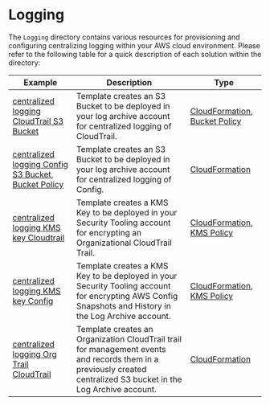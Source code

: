 # Logging

The `Logging` directory contains various resources for provisioning and configuring centralizing logging within your AWS cloud environment. Please refer to the following table for a quick description of each solution within the directory:

| Example | Description | Type |
| --------------- | ----------- | ---- |
| [centralized logging CloudTrail S3 Bucket](./centralized-logging-cloudtrail-s3-bucket/) | Template creates an S3 Bucket to be deployed in your log archive account for centralized logging of CloudTrail. | [CloudFormation](./centralized-logging-cloudtrail-s3-bucket/cfn-centralized-logging-cloudtrail-s3-bucket.yaml), [Bucket Policy](./centralized-logging-cloudtrail-s3-bucket/s3-bucket-policy-centralized-logging-cloudtrail.json) |
| [centralized logging Config S3 Bucket](./centralized-logging-config-s3-bucket/), [Bucket Policy](./centralized-logging-config-s3-bucket/s3-bucket-policy-centralized-logging-config.json)  | Template creates an S3 Bucket to be deployed in your log archive account for centralized logging of Config. | [CloudFormation](./centralized-logging-config-s3-bucket/cfn-centralized-logging-config-s3-bucket.yaml) |
| [centralized logging KMS key Cloudtrail](./centralized-logging-kms-key-cloudtrail/) | Template creates a KMS Key to be deployed in your Security Tooling account for encrypting an Organizational CloudTrail Trail. | [CloudFormation](./centralized-logging-kms-key-cloudtrail/cfn-centralized-logging-kms-key-cloudtrail.yaml), [KMS Policy](./centralized-logging-kms-key-cloudtrail/kms-key-policy-for-org-cloudtrail.json) |
| [centralized logging KMS key Config](./centralized-logging-kms-key-config/) | Template creates a KMS Key to be deployed in your Security Tooling account for encrypting AWS Config Snapshots and History in the Log Archive account. | [CloudFormation](./centralized-logging-kms-key-config/cfn-centralized-logging-kms-key-config.yaml), [KMS Policy](./centralized-logging-kms-key-config/kms-key-policy-for-org-config.json)  |
| [centralized logging Org Trail CloudTrail](./centralized-logging-org-trail-cloudtrail/) | Template creates an Organization CloudTrail trail for management events and records them in a previously created centralized S3 bucket in the Log Archive account. | [CloudFormation](./centralized-logging-org-trail-cloudtrail/cfn-centralized-logging-org-trail-aws-cloudtrail.yaml) |

